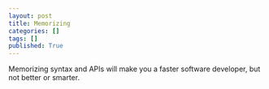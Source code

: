 ```yaml
---
layout: post
title: Memorizing
categories: []
tags: []
published: True
---
```


Memorizing syntax and APIs will make you a faster software developer, but not better or smarter.
